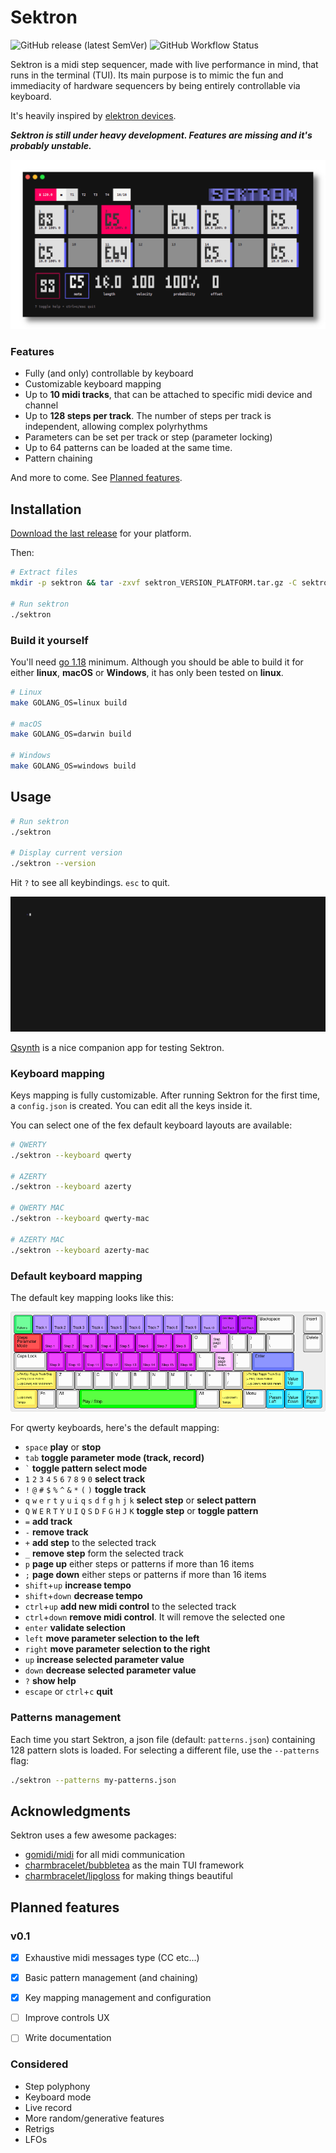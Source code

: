 # Sektron

![GitHub release (latest SemVer)](https://img.shields.io/github/v/release/xaviergodart/sektron) ![GitHub Workflow Status](https://img.shields.io/github/actions/workflow/status/xaviergodart/sektron/build.yml)

Sektron is a midi step sequencer, made with live performance in mind, that runs in the terminal (TUI).
Its main purpose is to mimic the fun and immediacity of hardware sequencers by being entirely controllable via keyboard.

It's heavily inspired by [elektron devices](https://www.elektron.se).

**_Sektron is still under heavy development. Features are missing and it's probably unstable._**

![sektron screenshot](/docs/screenshot.png)

### Features

 - Fully (and only) controllable by keyboard
 - Customizable keyboard mapping
 - Up to **10 midi tracks**, that can be attached to specific midi device and channel
 - Up to **128 steps per track**. The number of steps per track is independent, allowing complex polyrhythms
 - Parameters can be set per track or step (parameter locking)
 - Up to 64 patterns can be loaded at the same time.
 - Pattern chaining

And more to come. See [Planned features](https://github.com/xaviergodart/sektron#planned-features).

## Installation

[Download the last release](https://github.com/xaviergodart/sektron/releases) for your platform.

Then:
```sh
# Extract files
mkdir -p sektron && tar -zxvf sektron_VERSION_PLATFORM.tar.gz -C sektron

# Run sektron
./sektron
```

### Build it yourself

You'll need [go 1.18](https://go.dev/dl/) minimum.
Although you should be able to build it for either **linux**, **macOS** or **Windows**, it has only been tested on **linux**.

```sh
# Linux
make GOLANG_OS=linux build

# macOS
make GOLANG_OS=darwin build

# Windows
make GOLANG_OS=windows build
```

## Usage

```sh
# Run sektron
./sektron

# Display current version
./sektron --version
```

Hit `?` to see all keybindings. `esc` to quit.

![sektron gif](/docs/vhs.gif)

[Qsynth](https://qsynth.sourceforge.io/) is a nice companion app for testing Sektron.


### Keyboard mapping

Keys mapping is fully customizable. After running Sektron for the first time, a `config.json` is created.
You can edit all the keys inside it.

You can select one of the fex default keyboard layouts are available:
```sh
# QWERTY
./sektron --keyboard qwerty

# AZERTY
./sektron --keyboard azerty

# QWERTY MAC
./sektron --keyboard qwerty-mac

# AZERTY MAC
./sektron --keyboard azerty-mac
```

### Default keyboard mapping

The default key mapping looks like this:

![keyboard layout](/docs/keyboard-layout.png)

For qwerty keyboards, here's the default mapping:

 - `space` **play** or **stop**
 - `tab` **toggle parameter mode (track, record)**
 - `` ` `` **toggle pattern select mode**
 - `1` `2` `3` `4` `5` `6` `7` `8` `9` `0` **select track**
 - `!` `@` `#` `$` `%` `^` `&` `*` `(` `)` **toggle track**
 - `q` `w` `e` `r` `t` `y` `u` `i` `q` `s` `d` `f` `g` `h` `j` `k` **select step** or **select pattern**
 - `Q` `W` `E` `R` `T` `Y` `U` `I` `Q` `S` `D` `F` `G` `H` `J` `K` **toggle step** or **toggle pattern**
 - `=` **add track**
 - `-` **remove track**
 - `+` **add step** to the selected track
 - `_` **remove step** form the selected track
 - `p` **page up** either steps or patterns if more than 16 items
 - `;` **page down** either steps or patterns if more than 16 items
 - `shift`+`up` **increase tempo**
 - `shift`+`down` **decrease tempo**
 - `ctrl`+`up` **add new midi control** to the selected track
 - `ctrl`+`down` **remove midi control**. It will remove the selected one
 - `enter` **validate selection**
 - `left` **move parameter selection to the left**
 - `right` **move parameter selection to the right**
 - `up` **increase selected parameter value**
 - `down` **decrease selected parameter value**
 - `?` **show help**
 - `escape` or `ctrl`+`c` **quit**

### Patterns management

Each time you start Sektron, a json file (default: `patterns.json`) containing 128 pattern slots is loaded.
For selecting a different file, use the `--patterns` flag:
```sh
./sektron --patterns my-patterns.json
```

## Acknowledgments

Sektron uses a few awesome packages:
 - [gomidi/midi](https://gitlab.com/gomidi/midi) for all midi communication
 - [charmbracelet/bubbletea](https://github.com/charmbracelet/bubbletea) as the main TUI framework
 - [charmbracelet/lipgloss](https://github.com/charmbracelet/lipgloss) for making things beautiful

## Planned features

### v0.1

 - [x] Exhaustive midi messages type (CC etc...)
 - [x] Basic pattern management (and chaining)
 - [x] Key mapping management and configuration
 - [ ] Improve controls UX
 - [ ] Write documentation


### Considered

 - Step polyphony
 - Keyboard mode
 - Live record
 - More random/generative features
 - Retrigs
 - LFOs
